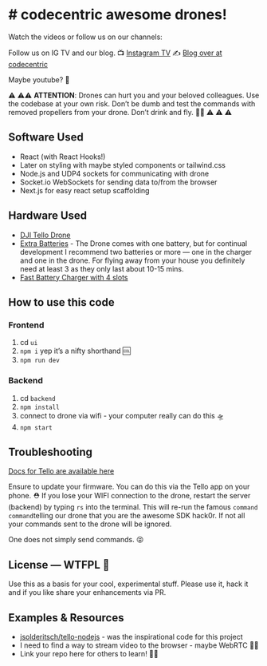 # # codecentric awesome drones! 
Watch the videos or follow us on our channels:

Follow us on IG TV and our blog.
📺 [Instagram TV](https://www.instagram.com/sourcewars.io/channel/)
✍️ [Blog over at codecentric](https://blog.codecentric.de)

Maybe youtube? 🤟


⚠️️️ ⚠️⚠️️️ **ATTENTION**: Drones can hurt you and your beloved colleagues. Use the codebase at your own risk. Don’t be dumb and test the commands with removed propellers from your drone.  Don’t drink and fly. 🤷‍♂️ ⚠️️️ ⚠️️️ ⚠️️️


## Software Used
* React (with React Hooks!)
* Later on styling with maybe styled components or tailwind.css
* Node.js and UDP4 sockets for communicating with drone
* Socket.io WebSockets for sending data to/from the browser
* Next.js for easy react setup scaffolding

## Hardware Used
* [DJI Tello Drone](https://amzn.to/2HZCDnV)
* [Extra Batteries](https://amzn.to/2SyV70J) - The Drone comes with one battery, but for continual development I recommend  two batteries or more — one in the charger and one in the drone. For flying away from your house you definitely need at least 3 as they only last about 10-15 mins.
* [Fast Battery Charger with 4 slots](https://amzn.to/2SAWqwb)


## How to use this code

### Frontend

1. cd `ui`
2. `npm i` yep it’s a nifty shorthand 🆒
3. `npm run dev`


### Backend
1. cd `backend`
2. `npm install`
3. connect to drone via wifi -  your computer really can do this 🛸
4. `npm start`


## Troubleshooting

[Docs for Tello are available here](https://dl-cdn.ryzerobotics.com/downloads/tello/20180910/Tello%20SDK%20Documentation%20EN_1.3.pdf)

Ensure to update your firmware. You can do this via the Tello app on your phone.  ⛑️ If you lose your WIFI connection to the drone, restart the server (backend) by typing `rs`  into the terminal. This will re-run the famous `command command`telling our drone that you are the awesome SDK hack0r. If not all your commands sent to the drone will be ignored. 

One does not simply send commands. 😝


## License — WTFPL 🤟

Use this as a basis for your cool, experimental stuff.  Please use it, hack it and if you like share your enhancements via PR. 

## Examples & Resources

* [jsolderitsch/tello-nodejs](https://github.com/jsolderitsch/tello-nodejs) - was the inspirational code for this project
* I need to find a way to stream video to the browser - maybe WebRTC 🙇‍♂️
* Link your repo here for others to learn! 💁‍♂️
